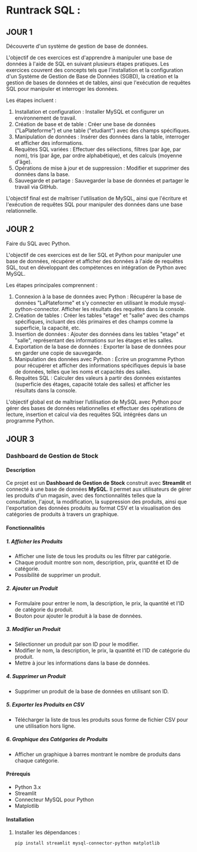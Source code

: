 # Runtrack SQL : 

## JOUR 1
Découverte d'un système de gestion de base de données.

L'objectif de ces exercices est d'apprendre à manipuler une base de données à l'aide de SQL en suivant plusieurs étapes pratiques. Les exercices couvrent des concepts tels que l'installation et la configuration d'un Système de Gestion de Base de Données (SGBD), la création et la gestion de bases de données et de tables, ainsi que l'exécution de requêtes SQL pour manipuler et interroger les données.

Les étapes incluent :

1. Installation et configuration : Installer MySQL et configurer un environnement de travail.
2. Création de base et de table : Créer une base de données ("LaPlateforme") et une table ("etudiant") avec des champs spécifiques.
3. Manipulation de données : Insérer des données dans la table, interroger et afficher des informations.
4. Requêtes SQL variées : Effectuer des sélections, filtres (par âge, par nom), tris (par âge, par ordre alphabétique), et des calculs (moyenne d'âge).
5. Opérations de mise à jour et de suppression : Modifier et supprimer des données dans la base.
6. Sauvegarde et partage : Sauvegarder la base de données et partager le travail via GitHub.

L'objectif final est de maîtriser l'utilisation de MySQL, ainsi que l'écriture et l'exécution de requêtes SQL pour manipuler des données dans une base relationnelle.

## JOUR 2
Faire du SQL avec Python.

L'objectif de ces exercices est de lier SQL et Python pour manipuler une base de données, récupérer et afficher des données à l'aide de requêtes SQL, tout en développant des compétences en intégration de Python avec MySQL.

Les étapes principales comprennent :

1.  Connexion à la base de données avec Python : Récupérer la base de données "LaPlateforme" et s’y connecter en utilisant le module mysql-python-connector. Afficher les résultats des requêtes dans la console.
2. Création de tables : Créer les tables "etage" et "salle" avec des champs spécifiques, incluant des clés primaires et des champs comme la superficie, la capacité, etc.
3. Insertion de données : Ajouter des données dans les tables "etage" et "salle", représentant des informations sur les étages et les salles.
4. Exportation de la base de données : Exporter la base de données pour en garder une copie de sauvegarde.
5. Manipulation des données avec Python : Écrire un programme Python pour récupérer et afficher des informations spécifiques depuis la base de données, telles que les noms et capacités des salles.
6. Requêtes SQL : Calculer des valeurs à partir des données existantes (superficie des étages, capacité totale des salles) et afficher les résultats dans la console.

L'objectif global est de maîtriser l’utilisation de MySQL avec Python pour gérer des bases de données relationnelles et effectuer des opérations de lecture, insertion et calcul via des requêtes SQL intégrées dans un programme Python.

## JOUR 3
### Dashboard de Gestion de Stock

#### Description
Ce projet est un **Dashboard de Gestion de Stock** construit avec **Streamlit** et connecté à une base de données **MySQL**. Il permet aux utilisateurs de gérer les produits d'un magasin, avec des fonctionnalités telles que la consultation, l'ajout, la modification, la suppression des produits, ainsi que l'exportation des données produits au format CSV et la visualisation des catégories de produits à travers un graphique.

#### Fonctionnalités

##### 1. **Afficher les Produits**
   - Afficher une liste de tous les produits ou les filtrer par catégorie.
   - Chaque produit montre son nom, description, prix, quantité et ID de catégorie.
   - Possibilité de supprimer un produit.

##### 2. **Ajouter un Produit**
   - Formulaire pour entrer le nom, la description, le prix, la quantité et l'ID de catégorie du produit.
   - Bouton pour ajouter le produit à la base de données.

##### 3. **Modifier un Produit**
   - Sélectionner un produit par son ID pour le modifier.
   - Modifier le nom, la description, le prix, la quantité et l'ID de catégorie du produit.
   - Mettre à jour les informations dans la base de données.

##### 4. **Supprimer un Produit**
   - Supprimer un produit de la base de données en utilisant son ID.

##### 5. **Exporter les Produits en CSV**
   - Télécharger la liste de tous les produits sous forme de fichier CSV pour une utilisation hors ligne.

##### 6. **Graphique des Catégories de Produits**
   - Afficher un graphique à barres montrant le nombre de produits dans chaque catégorie.

#### Prérequis

- Python 3.x
- Streamlit
- Connecteur MySQL pour Python
- Matplotlib

#### Installation

1. Installer les dépendances :
   ```bash
   pip install streamlit mysql-connector-python matplotlib

